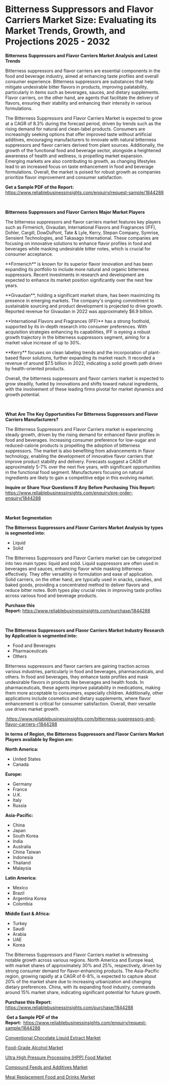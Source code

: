 <p><h1>Bitterness Suppressors and Flavor Carriers Market Size: Evaluating its Market Trends, Growth, and Projections 2025 - 2032</h1></p><p><strong>Bitterness Suppressors and Flavor Carriers Market Analysis and Latest Trends</strong></p>
<p><p>Bitterness suppressors and flavor carriers are essential components in the food and beverage industry, aimed at enhancing taste profiles and overall consumer experience. Bitterness suppressors are substances that help mitigate undesirable bitter flavors in products, improving palatability, particularly in items such as beverages, sauces, and dietary supplements. Flavor carriers, on the other hand, are agents that facilitate the delivery of flavors, ensuring their stability and enhancing their intensity in various formulations.</p><p>The Bitterness Suppressors and Flavor Carriers Market is expected to grow at a CAGR of 8.3% during the forecast period, driven by trends such as the rising demand for natural and clean-label products. Consumers are increasingly seeking options that offer improved taste without artificial additives, encouraging manufacturers to innovate with natural bitterness suppressors and flavor carriers derived from plant sources. Additionally, the growth of the functional food and beverage sector, alongside a heightened awareness of health and wellness, is propelling market expansion. Emerging markets are also contributing to growth, as changing lifestyles lead to an increased focus on taste enhancement in food and beverage formulations. Overall, the market is poised for robust growth as companies prioritize flavor improvement and consumer satisfaction.</p></p>
<p><strong>Get a Sample PDF of the Report:&nbsp;</strong> <a href="https://www.reliablebusinessinsights.com/enquiry/request-sample/1844288?utm_campaign=62&utm_medium=2&utm_source=Github&utm_content=ia&utm_term=15022025&utm_id=bitterness-suppressors-and-flavor-carriers">https://www.reliablebusinessinsights.com/enquiry/request-sample/1844288</a></p>
<p>&nbsp;</p>
<p><strong>Bitterness Suppressors and Flavor Carriers Major Market Players</strong></p>
<p><p>The bitterness suppressors and flavor carriers market features key players such as Firmenich, Givaudan, International Flavors and Fragrances (IFF), Dohler, Cargill, DowDuPont, Tate & Lyle, Kerry, Stepan Company, Symrise, Sensient Technologies, and Takasago International. These companies are focusing on innovative solutions to enhance flavor profiles in food and beverages while masking undesirable bitter notes, which is crucial for consumer acceptance.</p><p>**Firmenich** is known for its superior flavor innovation and has been expanding its portfolio to include more natural and organic bitterness suppressors. Recent investments in research and development are expected to enhance its market position significantly over the next few years.</p><p>**Givaudan**, holding a significant market share, has been maximizing its presence in emerging markets. The company's ongoing commitment to sustainable sourcing and product development is projected to drive growth. Reported revenue for Givaudan in 2022 was approximately $6.9 billion.</p><p>**International Flavors and Fragrances (IFF)** has a strong foothold, supported by its in-depth research into consumer preferences. With acquisition strategies enhancing its capabilities, IFF is eyeing a robust growth trajectory in the bitterness suppressors segment, aiming for a market value increase of up to 30%.</p><p>**Kerry** focuses on clean labeling trends and the incorporation of plant-based flavor solutions, further expanding its market reach. It recorded a revenue of around $7.5 billion in 2022, indicating a solid growth path driven by health-oriented products.</p><p>Overall, the bitterness suppressors and flavor carriers market is expected to grow steadily, fueled by innovations and shifts toward natural ingredients, with the involvement of these leading firms pivotal for market dynamics and growth potential.</p></p>
<p>&nbsp;</p>
<p><strong>What Are The Key Opportunities For Bitterness Suppressors and Flavor Carriers Manufacturers?</strong></p>
<p><p>The Bitterness Suppressors and Flavor Carriers market is experiencing steady growth, driven by the rising demand for enhanced flavor profiles in food and beverages. Increasing consumer preference for low-sugar and reduced-calorie products is propelling the adoption of bitterness suppressors. The market is also benefiting from advancements in flavor technology, enabling the development of innovative flavor carriers that improve product stability and delivery. Forecasts suggest a CAGR of approximately 5-7% over the next five years, with significant opportunities in the functional food segment. Manufacturers focusing on natural ingredients are likely to gain a competitive edge in this evolving market.</p></p>
<p><strong>Inquire or Share Your Questions If Any Before Purchasing This Report:</strong> <a href="https://www.reliablebusinessinsights.com/enquiry/pre-order-enquiry/1844288?utm_campaign=62&utm_medium=2&utm_source=Github&utm_content=ia&utm_term=15022025&utm_id=bitterness-suppressors-and-flavor-carriers">https://www.reliablebusinessinsights.com/enquiry/pre-order-enquiry/1844288</a></p>
<p>&nbsp;</p>
<p><strong>Market Segmentation</strong></p>
<p><strong>The Bitterness Suppressors and Flavor Carriers Market Analysis by types is segmented into:</strong></p>
<p><ul><li>Liquid</li><li>Solid</li></ul></p>
<p><p>The Bitterness Suppressors and Flavor Carriers market can be categorized into two main types: liquid and solid. Liquid suppressors are often used in beverages and sauces, enhancing flavor while masking bitterness effectively. They offer versatility in formulation and ease of application. Solid carriers, on the other hand, are typically used in snacks, candies, and baked goods, providing a concentrated method to deliver flavors and reduce bitter notes. Both types play crucial roles in improving taste profiles across various food and beverage products.</p></p>
<p><strong>Purchase this Report:&nbsp;</strong><a href="https://www.reliablebusinessinsights.com/purchase/1844288?utm_campaign=62&utm_medium=2&utm_source=Github&utm_content=ia&utm_term=15022025&utm_id=bitterness-suppressors-and-flavor-carriers">https://www.reliablebusinessinsights.com/purchase/1844288</a></p>
<p>&nbsp;</p>
<p><strong>The Bitterness Suppressors and Flavor Carriers Market Industry Research by Application is segmented into:</strong></p>
<p><ul><li>Food and Beverages</li><li>Pharmaceuticals</li><li>Others</li></ul></p>
<p><p>Bitterness suppressors and flavor carriers are gaining traction across various industries, particularly in food and beverages, pharmaceuticals, and others. In food and beverages, they enhance taste profiles and mask undesirable flavors in products like beverages and health foods. In pharmaceuticals, these agents improve palatability in medications, making them more acceptable to consumers, especially children. Additionally, other applications include cosmetics and dietary supplements, where flavor enhancement is critical for consumer satisfaction. Overall, their versatile use drives market growth.</p></p>
<p><a href="https://www.reliablebusinessinsights.com/bitterness-suppressors-and-flavor-carriers-r1844288?utm_campaign=62&utm_medium=2&utm_source=Github&utm_content=ia&utm_term=15022025&utm_id=bitterness-suppressors-and-flavor-carriers">&nbsp;https://www.reliablebusinessinsights.com/bitterness-suppressors-and-flavor-carriers-r1844288</a></p>
<p><strong>In terms of Region, the Bitterness Suppressors and Flavor Carriers Market Players available by Region are:</strong></p>
<p>
    <p> <strong> North America: </strong>
        <ul>
            <li>United States</li>
            <li>Canada</li>
        </ul>
        </p> 
    <p> <strong> Europe: </strong>
        <ul>
            <li>Germany</li>
            <li>France</li>
            <li>U.K.</li>
            <li>Italy</li>
            <li>Russia</li>
        </ul>
        </p> 
    <p> <strong> Asia-Pacific: </strong>
        <ul>
            <li>China</li>
            <li>Japan</li>
            <li>South Korea</li>
            <li>India</li>
            <li>Australia</li>
            <li>China Taiwan</li>
            <li>Indonesia</li>
            <li>Thailand</li>
            <li>Malaysia</li>
        </ul>
        </p> 
    <p> <strong> Latin America: </strong>
        <ul>
            <li>Mexico</li>
            <li>Brazil</li>
            <li>Argentina Korea</li>
            <li>Colombia</li>
        </ul>
        </p> 
    <p> <strong> Middle East & Africa: </strong>
        <ul>
            <li>Turkey</li>
            <li>Saudi</li>
            <li>Arabia</li>
            <li>UAE</li>
            <li>Korea</li>
        </ul>
    </p>
    </p>
<p><p>The Bitterness Suppressors and Flavor Carriers market is witnessing notable growth across various regions. North America and Europe lead, with market shares of approximately 30% and 25%, respectively, driven by strong consumer demand for flavor-enhancing products. The Asia-Pacific region, growing rapidly at a CAGR of 6-8%, is expected to capture about 20% of the market share due to increasing urbanization and changing dietary preferences. China, with its expanding food industry, commands around 15% market share, indicating significant potential for future growth.</p></p>
<p><strong>Purchase this Report: </strong><a href="https://www.reliablebusinessinsights.com/purchase/1844288?utm_campaign=62&utm_medium=2&utm_source=Github&utm_content=ia&utm_term=15022025&utm_id=bitterness-suppressors-and-flavor-carriers">https://www.reliablebusinessinsights.com/purchase/1844288</a></p>
<p>&nbsp;<strong>Get a Sample PDF of the Report:&nbsp;&nbsp;</strong><a href="https://www.reliablebusinessinsights.com/enquiry/request-sample/1844288?utm_campaign=62&utm_medium=2&utm_source=Github&utm_content=ia&utm_term=15022025&utm_id=bitterness-suppressors-and-flavor-carriers">https://www.reliablebusinessinsights.com/enquiry/request-sample/1844288</a></p>
<p><strong></strong></p>
<p><p><a href="https://github.com/feeqahrndz/Market-Research-Report-List-1/blob/main/conventional-chocolate-liquid-extract-market.md?utm_campaign=62&utm_medium=2&utm_source=Github&utm_content=ia&utm_term=15022025&utm_id=bitterness-suppressors-and-flavor-carriers">Conventional Chocolate Liquid Extract Market</a></p><p><a href="https://github.com/elodielamto06/Market-Research-Report-List-1/blob/main/food-grade-alcohol-market.md?utm_campaign=62&utm_medium=2&utm_source=Github&utm_content=ia&utm_term=15022025&utm_id=bitterness-suppressors-and-flavor-carriers">Food-Grade Alcohol Market</a></p><p><a href="https://github.com/kaqiewan/Market-Research-Report-List-1/blob/main/ultra-high-pressure-processing-hpp-food-market.md?utm_campaign=62&utm_medium=2&utm_source=Github&utm_content=ia&utm_term=15022025&utm_id=bitterness-suppressors-and-flavor-carriers">Ultra High Pressure Processing (HPP) Food Market</a></p><p><a href="https://github.com/donkalucine10/Market-Research-Report-List-1/blob/main/compound-feeds-and-additives-market.md?utm_campaign=62&utm_medium=2&utm_source=Github&utm_content=ia&utm_term=15022025&utm_id=bitterness-suppressors-and-flavor-carriers">Compound Feeds and Additives Market</a></p><p><a href="https://github.com/taxyevgwlle/Market-Research-Report-List-1/blob/main/meal-replacement-food-and-drinks-market.md?utm_campaign=62&utm_medium=2&utm_source=Github&utm_content=ia&utm_term=15022025&utm_id=bitterness-suppressors-and-flavor-carriers">Meal Replacement Food and Drinks Market</a></p></p>